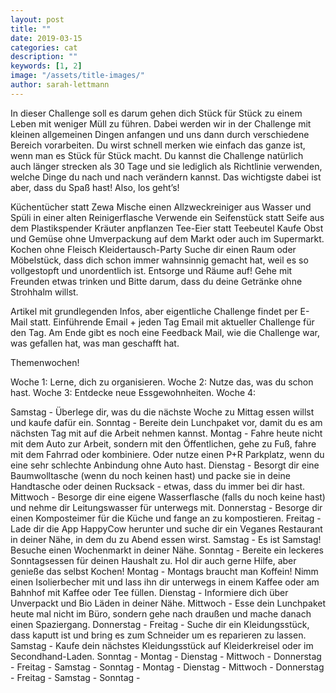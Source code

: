 ```yaml
---
layout: post
title: ""
date: 2019-03-15
categories: cat
description: ""
keywords: [1, 2]
image: "/assets/title-images/"
author: sarah-lettmann
---
```

In dieser Challenge soll es darum gehen dich Stück für Stück zu einem Leben mit weniger Müll zu führen. Dabei werden wir in der Challenge mit kleinen allgemeinen Dingen anfangen und uns dann durch verschiedene Bereich vorarbeiten. Du wirst schnell merken wie einfach das ganze ist, wenn man es Stück für Stück macht. Du kannst die Challenge natürlich auch länger strecken als 30 Tage und sie lediglich als Richtlinie verwenden, welche Dinge du nach und nach verändern kannst. Das wichtigste dabei ist aber, dass du Spaß hast! Also, los geht’s!

Küchentücher statt Zewa
Mische einen Allzweckreiniger aus Wasser und Spüli in einer alten Reinigerflasche
Verwende ein Seifenstück statt Seife aus dem Plastikspender
Kräuter anpflanzen
Tee-Eier statt Teebeutel
Kaufe Obst und Gemüse ohne Umverpackung auf dem Markt oder auch im Supermarkt.
Kochen ohne Fleisch
Kleidertausch-Party
Suche dir einen Raum oder Möbelstück, dass dich schon immer wahnsinnig gemacht hat, weil es so vollgestopft und unordentlich ist. Entsorge und Räume auf!
Gehe mit Freunden etwas trinken und Bitte darum, dass du deine Getränke ohne Strohhalm willst.

Artikel mit grundlegenden Infos, aber eigentliche Challenge findet per E-Mail statt. Einführende Email + jeden Tag Email mit aktueller Challenge für den Tag. Am Ende gibt es noch eine Feedback Mail, wie die Challenge war, was gefallen hat, was man geschafft hat.

Themenwochen!

Woche 1: Lerne, dich zu organisieren.
Woche 2: Nutze das, was du schon hast.
Woche 3: Entdecke neue Essgewohnheiten.
Woche 4:

Samstag - Überlege dir, was du die nächste Woche zu Mittag essen willst und kaufe dafür ein.
Sonntag - Bereite dein Lunchpaket vor, damit du es am nächsten Tag mit auf die Arbeit nehmen kannst.
Montag - Fahre heute nicht mit dem Auto zur Arbeit, sondern mit den Öffentlichen, gehe zu Fuß, fahre mit dem Fahrrad oder kombiniere. Oder nutze einen P+R Parkplatz, wenn du eine sehr schlechte Anbindung ohne Auto hast.
Dienstag - Besorgt dir eine Baumwolltasche (wenn du noch keinen hast) und packe sie in deine Handtasche oder deinen Rucksack - etwas, dass du immer bei dir hast.
Mittwoch - Besorge dir eine eigene Wasserflasche (falls du noch keine hast) und nehme dir Leitungswasser für unterwegs mit.
Donnerstag - Besorge dir einen Komposteimer für die Küche und fange an zu kompostieren.
Freitag - Lade dir die App HappyCow herunter und suche dir ein Veganes Restaurant in deiner Nähe, in dem du zu Abend essen wirst.
Samstag - Es ist Samstag! Besuche einen Wochenmarkt in deiner Nähe.
Sonntag - Bereite ein leckeres Sonntagsessen für deinen Haushalt zu. Hol dir auch gerne Hilfe, aber genieße das selbst Kochen!
Montag - Montags braucht man Koffein! Nimm einen Isolierbecher mit und lass ihn dir unterwegs in einem Kaffee oder am Bahnhof mit Kaffee oder Tee füllen.
Dienstag - Informiere dich über Unverpackt und Bio Läden in deiner Nähe.
Mittwoch - Esse dein Lunchpaket heute mal nicht im Büro, sondern gehe nach draußen und mache danach einen Spaziergang.
Donnerstag -
Freitag - Suche dir ein Kleidungsstück, dass kaputt ist und bring es zum Schneider um es reparieren zu lassen.
Samstag - Kaufe dein nächstes Kleidungsstück auf Kleiderkreisel oder im Secondhand-Laden.
Sonntag -
Montag -
Dienstag -
Mittwoch -
Donnerstag -
Freitag -
Samstag -
Sonntag -
Montag -
Dienstag -
Mittwoch -
Donnerstag -
Freitag -
Samstag -
Sonntag -
